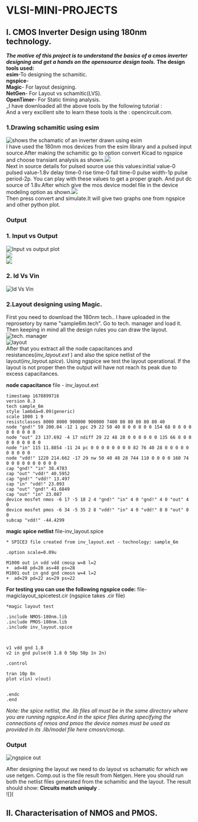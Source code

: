 # VLSI-MINI-PROJECTS
## I. CMOS Inverter Design using 180nm technology.
**_The motive of this project is to understand the basics of a cmos inverter designing and get a hands on the opensource design tools._** 
**The design tools used:**  
**esim**-To designing the schamitic.  
**ngspice**-  
**Magic**- For layout designing.  
**NetGen**- For Layout vs schamitic(LVS).  
**OpenTimer**- For Static timing analysis.   
_I have downloaded all the above tools by the following tutorial :  
And a very excillent site to learn these tools is the : opencircuit.com.  
### 1.Drawing schamitic using esim
![shows the schamatic of an inverter drawn using esim](https://github.com/Avs-Bharguav/VLSI-MINI-PROJECTS/blob/main/my_project/inverter_project_images/inv/Screenshot%20from%202023-04-04%2009-50-40.png)  
I have used the 180nm mos devices from the esim library and a pulsed input source.After making the schamitic go to option convert Kicad to ngspice and choose transiant analysis as shown.![](https://github.com/Avs-Bharguav/VLSI-MINI-PROJECTS/blob/main/my_project/inverter_project_images/inv/Screenshot%20from%202023-05-16%2013-36-59.png)   
Next in source details for pulsed source use this values:initial value-0 pulsed value-1.8v delay time-0 rise time-0 fall time-0 pulse width-1p  pulse period-2p. You can play with these values to get a proper graph. And put dc source of 1.8v.After which give the mos device model file in the device modeling option as shown.![](https://github.com/Avs-Bharguav/VLSI-MINI-PROJECTS/blob/main/my_project/inverter_project_images/inv/Screenshot%20from%202023-05-16%2014-18-46.png)  
Then press convert and simulate.It will give two graphs one from ngspice and other python plot.  
### Output  
### 1. Input vs Output
![Input vs output plot](https://github.com/Avs-Bharguav/VLSI-MINI-PROJECTS/blob/main/my_project/inverter_project_images/inv/ino.png)  
![](https://github.com/Avs-Bharguav/VLSI-MINI-PROJECTS/blob/main/my_project/inverter_project_images/inv/in%20vs%20out.png)   
![](https://github.com/Avs-Bharguav/VLSI-MINI-PROJECTS/blob/main/my_project/inverter_project_images/inv/image.png)  
### 2. Id Vs Vin
![Id Vs Vin](https://github.com/Avs-Bharguav/VLSI-MINI-PROJECTS/blob/main/my_project/inverter_project_images/inv/id.png)  
### 2.Layout designing using Magic.  
First you need to download the 180nm tech.. I have uploaded in the reprosetory by name "sample6m.tech". Go to tech. manager and load it. Then keeping in mind all the design rules you can draw the layout.  
![tech. manager](https://github.com/Avs-Bharguav/VLSI-MINI-PROJECTS/blob/main/my_project/inverter_project_images/magic/Screenshot%20from%202023-03-05%2015-26-53.png)  
![layout](https://github.com/Avs-Bharguav/VLSI-MINI-PROJECTS/blob/main/my_project/inverter_project_images/magic/Screenshot%20from%202023-03-27%2021-53-47.png)  
After that you extract all the node capacitances and resistances(*inv_layout.ext* ) and also the spice netlist of the layout(*inv_layout.spice*). Using ngspice we test the layout operational. If the layout is not proper then the output will have not reach its peak due to excess capacitances.  
     
**node capacitance** file - inv_layout.ext           
```  
timestamp 1678899716
version 8.3
tech sample_6m
style lambda=0.09(generic)
scale 1000 1 9
resistclasses 8000 8000 900000 900000 7400 80 80 80 80 80 40
node "gnd!" 59 200.04 -12 1 ppc 29 22 50 40 0 0 0 0 0 0 154 68 0 0 0 0 0 0 0 0 0 0
node "out" 23 137.692 -4 17 ndiff 29 22 48 28 0 0 0 0 0 0 135 66 0 0 0 0 0 0 0 0 0 0
node "in" 115 11.8854 -11 24 pc 0 0 0 0 0 0 0 0 82 76 40 28 0 0 0 0 0 0 0 0 0 0
node "vdd!" 1220 214.662 -17 29 nw 50 40 48 28 744 110 0 0 0 0 160 74 0 0 0 0 0 0 0 0 0 0
cap "gnd!" "in" 38.4783
cap "out" "vdd!" 40.5952
cap "gnd!" "vdd!" 13.497
cap "in" "vdd!" 23.093
cap "out" "gnd!" 41.6849
cap "out" "in" 23.087
device mosfet nmos -6 17 -5 18 2 4 "gnd!" "in" 4 0 "gnd!" 4 0 "out" 4 0
device mosfet pmos -6 34 -5 35 2 8 "vdd!" "in" 4 0 "vdd!" 8 0 "out" 8 0
subcap "vdd!" -44.4299   
``` 
   
**magic spice netlist**  file-inv_layout.spice
```
* SPICE3 file created from inv_layout.ext - technology: sample_6m

.option scale=0.09u

M1000 out in vdd vdd cmosp w=8 l=2
+  ad=48 pd=28 as=48 ps=28
M1001 out in gnd gnd cmosn w=4 l=2
+  ad=29 pd=22 as=29 ps=22
```
**For testing you can use the following ngspice code:**  file- magiclayout_spicetest.cir (ngspice takes .cir file)  

```
*magic layout test

.include NMOS-180nm.lib
.include PMOS-180nm.lib
.include inv_layout.spice



v1 vdd gnd 1.8
v2 in gnd pulse(0 1.8 0 50p 50p 1n 2n)

.control

tran 10p 8n
plot v(in) v(out)

 
.endc
.end
```  
*Note: the spice netlist, the .lib files all must be in the same directory where you are running ngspice.And in the spice files during specifying the connections of nmos and pmos the device names must be used as provided in its .lib/model file here cmosn/cmosp.*  
  
### Output
![ngspice out](https://github.com/Avs-Bharguav/VLSI-MINI-PROJECTS/blob/main/my_project/inverter_project_images/magic/Screenshot%20from%202023-03-27%2021-53-28.png)  
   
 After designing the layout we need to do layout vs schamatic for which we use netgen. Comp.out is the file result from Netgen. Here you should run both the netlist files generated from the schamitic and the layout. The result should show: **Circuits match uniquly** .  
 ![](



## II. Characterisation of NMOS and PMOS.  




